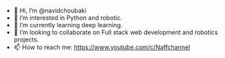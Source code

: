 - 👋 Hi, I’m @navidchoubaki
- 👀 I’m interested in Python and robotic.
- 🌱 I’m currently learning deep learning.
- 💞️ I’m looking to collaborate on Full stack web development and robotics projects.
- 📫 How to reach me:
https://www.youtube.com/c/Naffchannel

<!---
navidchoubaki/navidchoubaki is a ✨ special ✨ repository because its `README.md` (this file) appears on your GitHub profile.
You can click the Preview link to take a look at your changes.
--->

